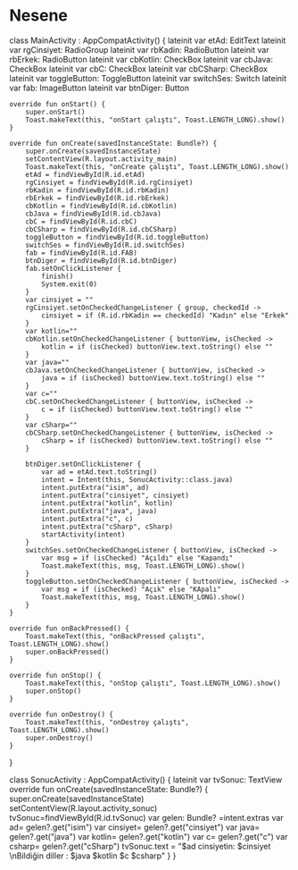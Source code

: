 # Nesene

class MainActivity : AppCompatActivity() {
    lateinit var etAd: EditText
    lateinit var rgCinsiyet: RadioGroup
    lateinit var rbKadin: RadioButton
    lateinit var rbErkek: RadioButton
    lateinit var cbKotlin: CheckBox
    lateinit var cbJava: CheckBox
    lateinit var cbC: CheckBox
    lateinit var cbCSharp: CheckBox
    lateinit var toggleButton: ToggleButton
    lateinit var switchSes: Switch
    lateinit var fab: ImageButton
    lateinit var btnDiger: Button

    override fun onStart() {
        super.onStart()
        Toast.makeText(this, "onStart çalıştı", Toast.LENGTH_LONG).show()
    }

    override fun onCreate(savedInstanceState: Bundle?) {
        super.onCreate(savedInstanceState)
        setContentView(R.layout.activity_main)
        Toast.makeText(this, "onCreate çalıştı", Toast.LENGTH_LONG).show()
        etAd = findViewById(R.id.etAd)
        rgCinsiyet = findViewById(R.id.rgCinsiyet)
        rbKadin = findViewById(R.id.rbKadin)
        rbErkek = findViewById(R.id.rbErkek)
        cbKotlin = findViewById(R.id.cbKotlin)
        cbJava = findViewById(R.id.cbJava)
        cbC = findViewById(R.id.cbC)
        cbCSharp = findViewById(R.id.cbCSharp)
        toggleButton = findViewById(R.id.toggleButton)
        switchSes = findViewById(R.id.switchSes)
        fab = findViewById(R.id.FAB)
        btnDiger = findViewById(R.id.btnDiger)
        fab.setOnClickListener {
            finish()
            System.exit(0)
        }
        var cinsiyet = ""
        rgCinsiyet.setOnCheckedChangeListener { group, checkedId ->
            cinsiyet = if (R.id.rbKadin == checkedId) "Kadın" else "Erkek"
        }
        var kotlin=""
        cbKotlin.setOnCheckedChangeListener { buttonView, isChecked ->
            kotlin = if (isChecked) buttonView.text.toString() else ""
        }
        var java=""
        cbJava.setOnCheckedChangeListener { buttonView, isChecked ->
            java = if (isChecked) buttonView.text.toString() else ""
        }
        var c=""
        cbC.setOnCheckedChangeListener { buttonView, isChecked ->
            c = if (isChecked) buttonView.text.toString() else ""
        }
        var cSharp=""
        cbCSharp.setOnCheckedChangeListener { buttonView, isChecked ->
            cSharp = if (isChecked) buttonView.text.toString() else ""
        }

        btnDiger.setOnClickListener {
            var ad = etAd.text.toString()
            intent = Intent(this, SonucActivity::class.java)
            intent.putExtra("isim", ad)
            intent.putExtra("cinsiyet", cinsiyet)
            intent.putExtra("kotlin", kotlin)
            intent.putExtra("java", java)
            intent.putExtra("c", c)
            intent.putExtra("cSharp", cSharp)
            startActivity(intent)
        }
        switchSes.setOnCheckedChangeListener { buttonView, isChecked ->
            var msg = if (isChecked) "Açıldı" else "Kapandı"
            Toast.makeText(this, msg, Toast.LENGTH_LONG).show()
        }
        toggleButton.setOnCheckedChangeListener { buttonView, isChecked ->
            var msg = if (isChecked) "Açık" else "KApalı"
            Toast.makeText(this, msg, Toast.LENGTH_LONG).show()
        }
    }

    override fun onBackPressed() {
        Toast.makeText(this, "onBackPressed çalıştı", Toast.LENGTH_LONG).show()
        super.onBackPressed()
    }

    override fun onStop() {
        Toast.makeText(this, "onStop çalıştı", Toast.LENGTH_LONG).show()
        super.onStop()
    }

    override fun onDestroy() {
        Toast.makeText(this, "onDestroy çalıştı", Toast.LENGTH_LONG).show()
        super.onDestroy()
    }
}

class SonucActivity : AppCompatActivity() {
    lateinit var tvSonuc: TextView
    override fun onCreate(savedInstanceState: Bundle?) {
        super.onCreate(savedInstanceState)
        setContentView(R.layout.activity_sonuc)
        tvSonuc=findViewById(R.id.tvSonuc)
        var gelen: Bundle? =intent.extras
        var ad= gelen?.get("isim")
        var cinsiyet= gelen?.get("cinsiyet")
        var java= gelen?.get("java")
        var kotlin= gelen?.get("kotlin")
        var c= gelen?.get("c")
        var csharp= gelen?.get("cSharp")
        tvSonuc.text = "$ad cinsiyetin: $cinsiyet \nBildiğin diller : $java $kotlin $c $csharp"
    }
}

  <TextView
        android:id="@+id/tvSonuc"
        android:layout_width="wrap_content"
        android:layout_height="wrap_content"
        android:layout_marginStart="16dp"
        android:layout_marginTop="116dp"
        android:layout_marginEnd="16dp"
        android:text="TextView"
        app:layout_constraintEnd_toEndOf="parent"
        app:layout_constraintStart_toStartOf="parent"
        app:layout_constraintTop_toTopOf="parent" />
